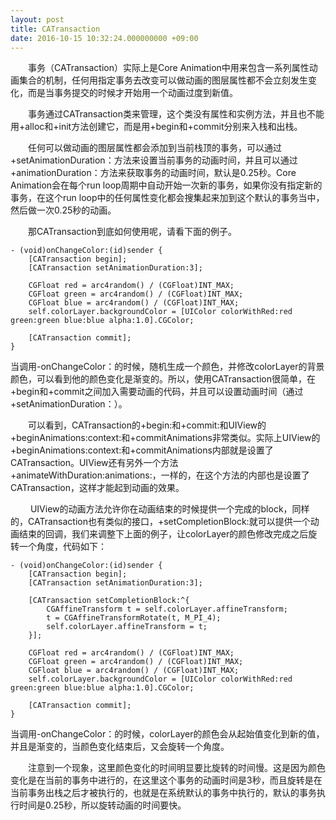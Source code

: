 ```yaml
---
layout: post
title: CATransaction
date: 2016-10-15 10:32:24.000000000 +09:00
---
```


&emsp;&emsp;事务（CATransaction）实际上是Core Animation中用来包含一系列属性动画集合的机制，任何用指定事务去改变可以做动画的图层属性都不会立刻发生变化，而是当事务提交的时候才开始用一个动画过度到新值。

&emsp;&emsp;事务通过CATransaction类来管理，这个类没有属性和实例方法，并且也不能用+alloc和+init方法创建它，而是用+begin和+commit分别来入栈和出栈。

&emsp;&emsp;任何可以做动画的图层属性都会添加到当前栈顶的事务，可以通过+setAnimationDuration：方法来设置当前事务的动画时间，并且可以通过+animationDuration：方法来获取事务的动画时间，默认是0.25秒。Core Animation会在每个run loop周期中自动开始一次新的事务，如果你没有指定新的事务，在这个run loop中的任何属性变化都会搜集起来加到这个默认的事务当中，然后做一次0.25秒的动画。

&emsp;&emsp;那CATransaction到底如何使用呢，请看下面的例子。

```objc
- (void)onChangeColor:(id)sender {
    [CATransaction begin];
    [CATransaction setAnimationDuration:3];

    CGFloat red = arc4random() / (CGFloat)INT_MAX;
    CGFloat green = arc4random() / (CGFloat)INT_MAX;
    CGFloat blue = arc4random() / (CGFloat)INT_MAX;
    self.colorLayer.backgroundColor = [UIColor colorWithRed:red green:green blue:blue alpha:1.0].CGColor;

    [CATransaction commit];
}
```

当调用-onChangeColor：的时候，随机生成一个颜色，并修改colorLayer的背景颜色，可以看到他的颜色变化是渐变的。所以，使用CATransaction很简单，在+begin和+commit之间加入需要动画的代码，并且可以设置动画时间（通过+setAnimationDuration：）。

&emsp;&emsp;可以看到，CATransaction的+begin:和+commit:和UIView的+beginAnimations:context:和+commitAnimations非常类似。实际上UIView的+beginAnimations:context:和+commitAnimations内部就是设置了CATransaction。UIView还有另外一个方法+animateWithDuration:animations:，一样的，在这个方法的内部也是设置了CATransaction，这样才能起到动画的效果。

&emsp;&emsp; UIView的动画方法允许你在动画结束的时候提供一个完成的block，同样的，CATransaction也有类似的接口，+setCompletionBlock:就可以提供一个动画结束的回调，我们来调整下上面的例子，让colorLayer的颜色修改完成之后旋转一个角度，代码如下：

```
- (void)onChangeColor:(id)sender {
    [CATransaction begin];
    [CATransaction setAnimationDuration:3];

    [CATransaction setCompletionBlock:^{
        CGAffineTransform t = self.colorLayer.affineTransform;
        t = CGAffineTransformRotate(t, M_PI_4);
        self.colorLayer.affineTransform = t;
    }];

    CGFloat red = arc4random() / (CGFloat)INT_MAX;
    CGFloat green = arc4random() / (CGFloat)INT_MAX;
    CGFloat blue = arc4random() / (CGFloat)INT_MAX;
    self.colorLayer.backgroundColor = [UIColor colorWithRed:red green:green blue:blue alpha:1.0].CGColor;

    [CATransaction commit];
}
```

当调用-onChangeColor：的时候，colorLayer的颜色会从起始值变化到新的值，并且是渐变的，当颜色变化结束后，又会旋转一个角度。

&emsp;&emsp;注意到一个现象，这里颜色变化的时间明显要比旋转的时间慢。这是因为颜色变化是在当前的事务中进行的，在这里这个事务的动画时间是3秒，而且旋转是在当前事务出栈之后才被执行的，也就是在系统默认的事务中执行的，默认的事务执行时间是0.25秒，所以旋转动画的时间要快。

